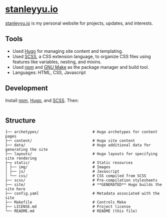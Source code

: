 [stanleyyu.io](https://stanleyyu.io)
====================================

[stanleyyu.io](https://stanleyyu.io) is my personal website for projects, updates, and interests.

## Tools
- Used [Hugo][hugo] for managing site content and templating.
- Used [SCSS][sass], a CSS extension language, to organize CSS files using features like variables, nesting, and mixins.
- Used [npm][node] and [GNU Make][make] as the package manager and build tool.
- Languages: HTML, CSS, Javascript

## Development

Install [npm][node], [Hugo][hugo], and [SCSS][sass]. Then:

```bash

```

## Structure

```
├── archetypes/                        # Hugo archetypes for content pages
├── content/                           # Hugo site content
├── data/                              # Hugo additional data for generating the site
├── layouts/                           # Hugo layouts for specifying site rendering
├─┬ static/                            # Static resources
│ ├── img/                             # Images
│ ├── js/                              # Javascript
│ └── css/                             # CSS compiled from SCSS
├── scss/                              # Pre-compilation stylesheets
├── site/                              # **GENERATED** Hugo builds the site here
├── config.yaml                        # Metadata associated with the site 
├── Makefile                           # Controls Make
├── LICENSE.md                         # Project license
└── README.md                          # README (this file)
```

[hugo]: https://gohugo.io/
[make]: https://www.gnu.org/software/make/
[node]: https://nodejs.org/en/download/
[sass]: https://sass-lang.com/
